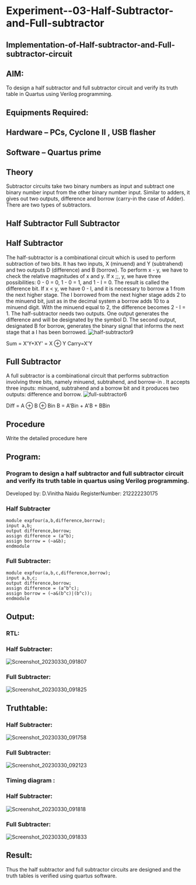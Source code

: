 # Experiment--03-Half-Subtractor-and-Full-subtractor
## Implementation-of-Half-subtractor-and-Full-subtractor-circuit
## AIM:
To design a half subtractor and full subtractor circuit and verify its truth table in Quartus using Verilog programming.

## Equipments Required:
## Hardware – PCs, Cyclone II , USB flasher
## Software – Quartus prime
## Theory
Subtractor circuits take two binary numbers as input and subtract one binary number input from the other binary number input. Similar to adders, it gives out two outputs, difference and borrow (carry-in the case of Adder). There are two types of subtractors.

## Half Subtractor Full Subtractor
## Half Subtractor
The half-subtractor is a combinational circuit which is used to perform subtraction of two bits. It has two inputs, X (minuend) and Y (subtrahend) and two outputs D (difference) and B (borrow). To perform x - y, we have to check the relative magnitudes of x and y. If x ;;, y, we have three possibilities: 0 - 0 = 0, 1 - 0 = 1, and 1 - I = 0. The result is called the difference bit. If x < y, we have 0 - I, and it is necessary to borrow a 1 from the next higher stage. The I borrowed from the next higher stage adds 2 to the minuend bit, just as in the decimal system a borrow adds 10 to a minuend digit. With the minuend equal to 2, the difference becomes 2 - I = 1. The half-subtractor needs two outputs. One output generates the difference and will be designated by the symbol D. The second output, designated B for borrow, generates the binary signal that informs the next stage that a I has been borrowed.
![half-subtractor9](https://user-images.githubusercontent.com/36288975/166112538-58c3bc7c-ee5d-4e6a-ac8d-8e8328efe27a.png)


Sum = X'Y+XY' = X ⊕ Y
Carry=X'Y

## Full Subtractor
A full subtractor is a combinational circuit that performs subtraction involving three bits, namely minuend, subtrahend, and borrow-in . It accepts three inputs: minuend, subtrahend and a borrow bit and it produces two outputs: difference and borrow. 
![full-subtractor6](https://user-images.githubusercontent.com/36288975/166112541-24c68359-3de8-4674-ae22-8272ffc385ed.png)


Diff = A ⊕ B ⊕ Bin B = A'Bin + A'B + BBin

## Procedure



Write the detailed procedure here 


## Program:

### Program to design a half subtractor and full subtractor circuit and verify its truth table in quartus using Verilog programming.
Developed by: D.Vinitha Naidu
RegisterNumber: 212222230175 

### Half Subtracter
```
module expfour(a,b,difference,borrow);
input a,b;
output difference,borrow;
assign difference = (a^b);
assign borrow = (~a&b);
endmodule
```

### Full Subtracter:
```
module expfour(a,b,c,difference,borrow);
input a,b,c;
output difference,borrow;
assign difference = (a^b^c);
assign borrow = (~a&(b^c)|(b^c));
endmodule
```

## Output:
### RTL:
### Half Subtracter:
![Screenshot_20230330_091807](https://user-images.githubusercontent.com/121166004/228892669-8c805957-be82-4f72-9b0c-21e611360411.png)

### Full Subtracter:
![Screenshot_20230330_091825](https://user-images.githubusercontent.com/121166004/228892850-c9d73de3-8d0e-484e-bdcb-40d678226e08.png)


## Truthtable:

### Half Subtracter:
![Screenshot_20230330_091758](https://user-images.githubusercontent.com/121166004/228893121-b1dd3561-2bd4-4c7d-ba60-5a991a623c75.png)

### Full Subtracter:
![Screenshot_20230330_092123](https://user-images.githubusercontent.com/121166004/228893247-4e12a45d-53ce-4434-a74d-acf6eb3f5bb7.png)

### Timing diagram :

### Half Subtracter:
![Screenshot_20230330_091818](https://user-images.githubusercontent.com/121166004/228893716-4bd4b909-8db0-4c3f-9d7e-20693c40c0f1.png)

### Full Subtracter:
![Screenshot_20230330_091833](https://user-images.githubusercontent.com/121166004/228893778-4cc1e5e6-4308-43e7-b0e8-7f846accdb0f.png)


## Result:
Thus the half subtractor and full subtractor circuits are designed and the truth tables is verified using quartus software.
